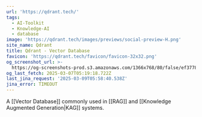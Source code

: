 ```yaml
---
url: 'https://qdrant.tech/'
tags:
  - AI-Toolkit
  - Knowledge-AI
  - database
image: 'https://qdrant.tech/images/previews/social-preview-H.png'
site_name: Qdrant
title: Qdrant - Vector Database
favicon: 'https://qdrant.tech/favicon/favicon-32x32.png'
og_screenshot_url: >-
  https://og-screenshots-prod.s3.amazonaws.com/1366x768/80/false/ef37780f6055b589aa8350ec622e6cd8ca88b400e1f93d1dc47f84add08df01b.jpeg
og_last_fetch: 2025-03-07T05:19:18.722Z
last_jina_request: '2025-03-09T05:58:40.538Z'
jina_error: TIMEOUT
---
```

A [[Vector Database]] commonly used in [[RAG]] and [[Knowledge Augmented Generation|KAG]] systems.  

